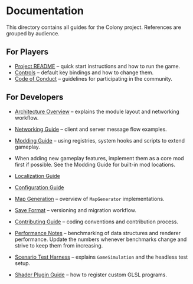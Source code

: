 # Documentation

This directory contains all guides for the Colony project. References are grouped by audience.

## For Players
- [Project README](../README.md) – quick start instructions and how to run the game.
- [Controls](controls.md) – default key bindings and how to change them.
- [Code of Conduct](../CODE_OF_CONDUCT.md) – guidelines for participating in the community.

## For Developers
- [Architecture Overview](architecture.md) – explains the module layout and networking workflow.
- [Networking Guide](networking.md) – client and server message flow examples.
- [Modding Guide](mods.md) – using registries, system hooks and scripts to extend gameplay.
- When adding new gameplay features, implement them as a core mod first if
  possible. See the Modding Guide for built-in mod locations.
- [Localization Guide](i18n.md)
- [Configuration Guide](configuration.md)

- [Map Generation](map_generation.md) – overview of `MapGenerator` implementations.
- [Save Format](save_format.md) – versioning and migration workflow.
- [Contributing Guide](../CONTRIBUTING.md) – coding conventions and contribution process.
- [Performance Notes](performance.md) – benchmarking of data structures and renderer performance.
  Update the numbers whenever benchmarks change and strive to keep them from increasing.
- [Scenario Test Harness](tests.md) – explains `GameSimulation` and the headless test setup.
- [Shader Plugin Guide](shaders.md) – how to register custom GLSL programs.
